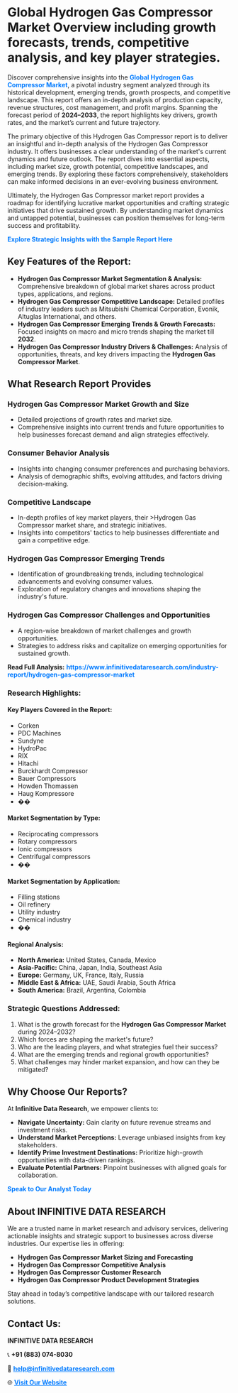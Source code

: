 <h1>Global Hydrogen Gas Compressor Market Overview including growth forecasts, trends, competitive analysis, and key player strategies.</h1>
<p>
Discover comprehensive insights into the 
<a href="https://www.infinitivedataresearch.com/industry-report/hydrogen-gas-compressor-market" rel="dofollow" style="color: #007BFF; text-decoration: none;"><strong>Global Hydrogen Gas Compressor Market</strong></a>, a pivotal industry segment analyzed through its historical development, emerging trends, growth prospects, and competitive landscape. This report offers an in-depth analysis of production capacity, revenue structures, cost management, and profit margins. Spanning the forecast period of <strong>2024–2033</strong>, the report highlights key drivers, growth rates, and the market’s current and future trajectory.
</p>
<p>
The primary objective of this Hydrogen Gas Compressor report is to deliver an insightful and in-depth analysis of the Hydrogen Gas Compressor industry. It offers businesses a clear understanding of the market's current dynamics and future outlook. The report dives into essential aspects, including market size, growth potential, competitive landscapes, and emerging trends. By exploring these factors comprehensively, stakeholders can make informed decisions in an ever-evolving business environment.
</p>
<p>
Ultimately, the Hydrogen Gas Compressor market report provides a roadmap for identifying lucrative market opportunities and crafting strategic initiatives that drive sustained growth. By understanding market dynamics and untapped potential, businesses can position themselves for long-term success and profitability.
</p>
<p>
<a href="https://www.infinitivedataresearch.com/request-sample/reportId=109679" style="color: #007BFF; text-decoration: none;"><strong>Explore Strategic Insights with the Sample Report Here</strong></a>
</p>

<h2>Key Features of the Report:</h2>
<ul>
<li><strong>Hydrogen Gas Compressor Market Segmentation & Analysis:</strong> Comprehensive breakdown of global market shares across product types, applications, and regions.</li>
<li><strong>Hydrogen Gas Compressor Competitive Landscape:</strong> Detailed profiles of industry leaders such as Mitsubishi Chemical Corporation, Evonik, Altuglas International, and others.</li>
<li><strong>Hydrogen Gas Compressor Emerging Trends & Growth Forecasts:</strong> Focused insights on macro and micro trends shaping the market till <strong>2032</strong>.</li>
<li><strong>Hydrogen Gas Compressor Industry Drivers & Challenges:</strong> Analysis of opportunities, threats, and key drivers impacting the <strong>Hydrogen Gas Compressor Market</strong>.</li>
</ul>

<h2>What Research Report Provides</h2>
<h3>Hydrogen Gas Compressor Market Growth and Size</h3>
<ul>
<li>Detailed projections of growth rates and market size.</li>
<li>Comprehensive insights into current trends and future opportunities to help businesses forecast demand and align strategies effectively.</li>
</ul>

<h3>Consumer Behavior Analysis</h3>
<ul>
<li>Insights into changing consumer preferences and purchasing behaviors.</li>
<li>Analysis of demographic shifts, evolving attitudes, and factors driving decision-making.</li>
</ul>

<h3>Competitive Landscape</h3>
<ul>
<li>In-depth profiles of key market players, their >Hydrogen Gas Compressor market share, and strategic initiatives.</li>
<li>Insights into competitors' tactics to help businesses differentiate and gain a competitive edge.</li>
</ul>

<h3>Hydrogen Gas Compressor Emerging Trends</h3>
<ul>
<li>Identification of groundbreaking trends, including technological advancements and evolving consumer values.</li>
<li>Exploration of regulatory changes and innovations shaping the industry's future.</li>
</ul>

<h3>Hydrogen Gas Compressor Challenges and Opportunities</h3>
<ul>
<li>A region-wise breakdown of market challenges and growth opportunities.</li>
<li>Strategies to address risks and capitalize on emerging opportunities for sustained growth.</li>
</ul>
<p><strong>Read Full Analysis:</strong> <a href="https://www.infinitivedataresearch.com/industry-report/hydrogen-gas-compressor-market" rel="dofollow" style="color: #007BFF; text-decoration: none;"><strong>https://www.infinitivedataresearch.com/industry-report/hydrogen-gas-compressor-market</strong></a></p>
<h3>Research Highlights:</h3>
<h4>Key Players Covered in the Report:</h4>
<ul><li>Corken</li><li>PDC Machines</li><li>Sundyne</li><li>HydroPac</li><li>RIX</li><li>Hitachi</li><li>Burckhardt Compressor</li><li>Bauer Compressors</li><li>Howden Thomassen</li><li>Haug Kompressore</li><li>��</li></ul>
<h4>Market Segmentation by Type:</h4>
<ul><li>Reciprocating compressors</li><li>Rotary compressors</li><li>Ionic compressors</li><li>Centrifugal compressors</li><li>��</li></ul>
<h4>Market Segmentation by Application:</h4>
<ul><li>Filling stations</li><li>Oil refinery</li><li>Utility industry</li><li>Chemical industry</li><li>��</li></ul>

<h4>Regional Analysis:</h4>
<ul>
<li><strong>North America:</strong> United States, Canada, Mexico</li>
<li><strong>Asia-Pacific:</strong> China, Japan, India, Southeast Asia</li>
<li><strong>Europe:</strong> Germany, UK, France, Italy, Russia</li>
<li><strong>Middle East & Africa:</strong> UAE, Saudi Arabia, South Africa</li>
<li><strong>South America:</strong> Brazil, Argentina, Colombia</li>
</ul>

<h3>Strategic Questions Addressed:</h3>
<ol>
<li>What is the growth forecast for the <strong>Hydrogen Gas Compressor Market</strong> during 2024–2032?</li>
<li>Which forces are shaping the market's future?</li>
<li>Who are the leading players, and what strategies fuel their success?</li>
<li>What are the emerging trends and regional growth opportunities?</li>
<li>What challenges may hinder market expansion, and how can they be mitigated?</li>
</ol>

<h2>Why Choose Our Reports?</h2>
<p>At <strong>Infinitive Data Research</strong>, we empower clients to:</p>
<ul>
<li><strong>Navigate Uncertainty:</strong> Gain clarity on future revenue streams and investment risks.</li>
<li><strong>Understand Market Perceptions:</strong> Leverage unbiased insights from key stakeholders.</li>
<li><strong>Identify Prime Investment Destinations:</strong> Prioritize high-growth opportunities with data-driven rankings.</li>
<li><strong>Evaluate Potential Partners:</strong> Pinpoint businesses with aligned goals for collaboration.</li>
</ul>
<p><a href="https://www.infinitivedataresearch.com/industry-report/hydrogen-gas-compressor-market" rel="dofollow" style="color: #007BFF; text-decoration: none;"><strong>Speak to Our Analyst Today</strong></a></p>

<h2>About INFINITIVE DATA RESEARCH</h2>
<p>We are a trusted name in market research and advisory services, delivering actionable insights and strategic support to businesses across diverse industries. Our expertise lies in offering:</p>
<ul>
<li><strong>Hydrogen Gas Compressor Market Sizing and Forecasting</strong></li>
<li><strong>Hydrogen Gas Compressor Competitive Analysis</strong></li>
<li><strong>Hydrogen Gas Compressor Customer Research</strong></li>
<li><strong>Hydrogen Gas Compressor Product Development Strategies</strong></li>
</ul>
<p>Stay ahead in today’s competitive landscape with our tailored research solutions.</p>

<h2>Contact Us:</h2>
<p><strong>INFINITIVE DATA RESEARCH</strong></p>
<p>📞 <strong>+91 (883) 074-8030</strong></p>
<p>📧 <strong><a href="mailto:help@infinitivedataresearch.com" style="color: #007BFF;">help@infinitivedataresearch.com</a></strong></p>
<p>🌐 <strong><a href="https://www.infinitivedataresearch.com" rel="dofollow" style="color: #007BFF;">Visit Our Website</a></strong></p>